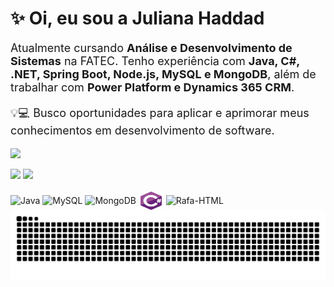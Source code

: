 <h1>✨ Oi, eu sou a Juliana Haddad  </h1>

<p style="font-size:18px">
Atualmente cursando <strong>Análise e Desenvolvimento de Sistemas</strong> na FATEC. Tenho experiência com <strong>Java, C#, .NET, Spring Boot, Node.js, MySQL e MongoDB</strong>, além de trabalhar com <strong>Power Platform e Dynamics 365 CRM</strong>.
</p>

<p style="font-size:18px">
💡💻 Busco oportunidades para aplicar e aprimorar meus conhecimentos em desenvolvimento de software.
</p>


<div> 
  <a href="https://www.linkedin.com/in/haddadj/" target="_blank"><img src="https://img.shields.io/badge/-LinkedIn-%230077B5?style=for-the-badge&logo=linkedin&logoColor=white" target="_blank"></a> 
</div>

</p>
</p>

<div>
  <img height ="180em" src= "https://github-readme-stats.vercel.app/api?username=julianahaddad&show_icons=true&theme=dracula&include_all_commits=true&count_private=true"/>
  <img height ="180em" src= "https://github-readme-stats.vercel.app/api/top-langs/?username=julianahaddad&layout=compact&langs_count=16&theme=dracula"/>
</div>

<div style="display: inline_block"><br>
  <img align="center" alt="Java" height="40" width="60" src="https://cdn.jsdelivr.net/gh/devicons/devicon@latest/icons/java/java-original.svg">
  <img align="center" alt="MySQL" height="70" width="70" src="https://cdn.jsdelivr.net/gh/devicons/devicon@latest/icons/mysql/mysql-original-wordmark.svg">
  <img align="center" alt="MongoDB" height="100" width="45" src="https://cdn.jsdelivr.net/gh/devicons/devicon@latest/icons/mongodb/mongodb-original-wordmark.svg">
  <img align="center" alt="Rafa-Csharp" height="30" width="40" src="https://raw.githubusercontent.com/devicons/devicon/master/icons/csharp/csharp-original.svg">
  <img align="center" alt="Rafa-HTML" height="30" width="40" src="https://cdn.jsdelivr.net/gh/devicons/devicon@latest/icons/html5/html5-original.svg">
  
</div>

<picture>
<img alt="github contribution grid snake animation" src="https://raw.githubusercontent.com/julianahaddad/julianahaddad/output/github-contribution-grid-snake.svg">
</picture>
